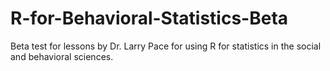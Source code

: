 # R-for-Behavioral-Statistics-Beta
Beta test for lessons by Dr. Larry Pace for using R for statistics in the social and behavioral sciences.
